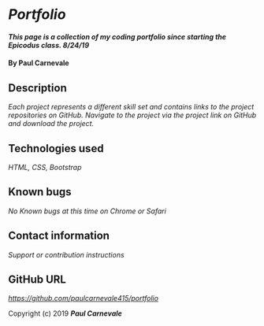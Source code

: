 # _Portfolio_

#### _This page is a collection of my coding portfolio since starting the Epicodus class. 8/24/19_

#### **By Paul Carnevale**

## Description
_Each project represents a different skill set and contains links to the project repositories on GitHub. Navigate to the project via the project link on GitHub and download the project._

## Technologies used
_HTML, CSS, Bootstrap_

## Known bugs
_No Known bugs at this time on Chrome or Safari_

## Contact information
_Support or contribution instructions_

## GitHub URL
_https://github.com/paulcarnevale415/portfolio_

Copyright (c) 2019 **_Paul Carnevale_**
